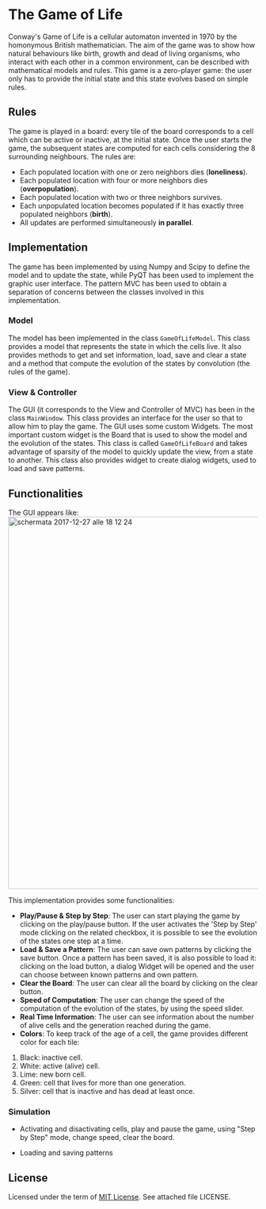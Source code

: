 # The Game of Life

Conway's Game of Life is a cellular automaton invented in 1970 by the homonymous British mathematician. The aim of the game was to show how natural behaviours like birth, growth and dead of living organisms, who interact with each other in a common environment, can be described with mathematical models and rules.
This game is a zero-player game: the user only has to provide the initial state and this state evolves based on simple rules.

## Rules
The game is played in a board: every tile of the board corresponds to a cell which can be active or inactive, at the initial state. Once the user starts the game, the subsequent states are computed for each cells considering the 8 surrounding neighbours. The rules are:

- Each populated location with one or zero neighbors dies (**loneliness**).
- Each populated location with four or more neighbors dies (**overpopulation**).
- Each populated location with two or three neighbors survives.
- Each unpopulated location becomes populated if it has exactly three populated neighbors (**birth**). 
- All updates are performed simultaneously **in parallel**.

## Implementation
The game has been implemented by using Numpy and Scipy to define the model and to update the state, while PyQT has been used to implement the graphic user interface. The pattern MVC has been used to obtain a separation of concerns between the classes involved in this implementation.

### Model
The model has been implemented in the class `GameOfLifeModel`. This class provides a model that represents the state in which the cells live. It also provides methods to get and set information, load, save and clear a state and a method that compute the evolution of the states by convolution (the rules of the game).

### View & Controller
The GUI (it corresponds to the View and Controller of MVC) has been in the class `MainWindow`. This class provides an interface for the user so that to allow him to play the game. 
The GUI uses some custom Widgets. The most important custom widget is the Board that is used to show the model and the evolution of the states. This class is called `GameOfLifeBoard` and takes advantage of sparsity of the model to quickly update the view, from a state to another. 
This class also provides widget to create dialog widgets, used to load and save patterns.

## Functionalities
The GUI appears like: 
<img width="751" alt="schermata 2017-12-27 alle 18 12 24" src="https://user-images.githubusercontent.com/29773493/34387999-a27f78c8-eb31-11e7-8145-ca2253b2a320.png">


This implementation provides some functionalities:
- **Play/Pause & Step by Step**: The user can start playing the game by clicking on the play/pause button. If the user activates the 'Step by Step' mode clicking on the related checkbox, it is possible to see the evolution of the states one step at a time.
- **Load & Save a Pattern**: The user can save own patterns by clicking the save button. Once a pattern has been saved, it is also possible to load it: clicking on the load button, a dialog Widget will be opened and the user can choose between known patterns and own pattern.
- **Clear the Board**: The user can clear all the board by clicking on the clear button.
- **Speed of Computation**: The user can change the speed of the computation of the evolution of the states, by using the speed slider.
- **Real Time Information**: The user can see information about the number of alive cells and the generation reached during the game.
- **Colors**: To keep track of the age of a cell, the game provides different color for each tile:
1. Black: inactive cell.
2. White: active (alive) cell.
3. Lime: new born cell.
4. Green: cell that lives for more than one generation.
5. Silver: cell that is inactive and has dead at least once.

### Simulation
- Activating and disactivating cells, play and pause the game, using "Step by Step" mode, change speed, clear the board.



- Loading and saving patterns



## License
Licensed under the term of [MIT License](http://en.wikipedia.org/wiki/MIT_License). See attached file LICENSE.


